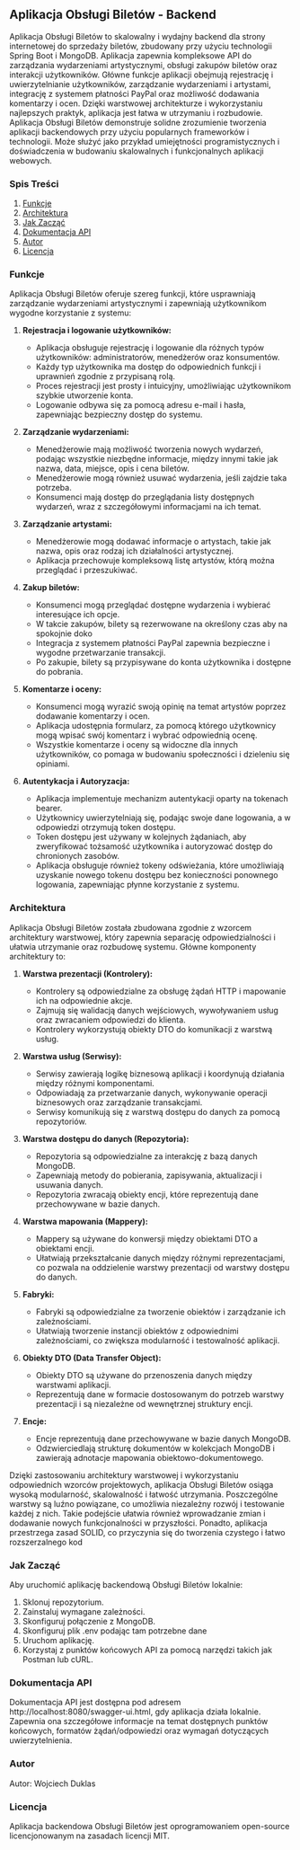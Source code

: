 ## Aplikacja Obsługi Biletów - Backend

Aplikacja Obsługi Biletów to skalowalny i wydajny backend dla strony internetowej do sprzedaży biletów, zbudowany przy użyciu technologii Spring Boot i MongoDB. Aplikacja zapewnia kompleksowe API do zarządzania wydarzeniami artystycznymi, obsługi zakupów biletów oraz interakcji użytkowników.
Główne funkcje aplikacji obejmują rejestrację i uwierzytelnianie użytkowników, zarządzanie wydarzeniami i artystami, integrację z systemem płatności PayPal oraz możliwość dodawania komentarzy i ocen. Dzięki warstwowej architekturze i wykorzystaniu najlepszych praktyk, aplikacja jest łatwa w utrzymaniu i rozbudowie.
Aplikacja Obsługi Biletów demonstruje solidne zrozumienie tworzenia aplikacji backendowych przy użyciu popularnych frameworków i technologii. Może służyć jako przykład umiejętności programistycznych i doświadczenia w budowaniu skalowalnych i funkcjonalnych aplikacji webowych.



### Spis Treści
1. [Funkcje](#funkcje)
2. [Architektura](#architektura)
3. [Jak Zacząć](#jak-zacząć)
4. [Dokumentacja API](#dokumentacja-api)
5. [Autor](#autor)
6. [Licencja](#licencja)

### Funkcje

Aplikacja Obsługi Biletów oferuje szereg funkcji, które usprawniają zarządzanie wydarzeniami artystycznymi i zapewniają użytkownikom wygodne korzystanie z systemu:

1. **Rejestracja i logowanie użytkowników:**
   - Aplikacja obsługuje rejestrację i logowanie dla różnych typów użytkowników: administratorów, menedżerów oraz konsumentów.
   - Każdy typ użytkownika ma dostęp do odpowiednich funkcji i uprawnień zgodnie z przypisaną rolą.
   - Proces rejestracji jest prosty i intuicyjny, umożliwiając użytkownikom szybkie utworzenie konta.
   - Logowanie odbywa się za pomocą adresu e-mail i hasła, zapewniając bezpieczny dostęp do systemu.

2. **Zarządzanie wydarzeniami:**
   - Menedżerowie mają możliwość tworzenia nowych wydarzeń, podając wszystkie niezbędne informacje, między innymi takie jak nazwa, data, miejsce, opis i cena biletów.
   - Menedżerowie mogą również usuwać wydarzenia, jeśli zajdzie taka potrzeba.
   - Konsumenci mają dostęp do przeglądania listy dostępnych wydarzeń, wraz z szczegółowymi informacjami na ich temat.

3. **Zarządzanie artystami:**
   - Menedżerowie mogą dodawać informacje o artystach, takie jak nazwa, opis oraz rodzaj ich działalności artystycznej.
   - Aplikacja przechowuje kompleksową listę artystów, którą można przeglądać i przeszukiwać.

4. **Zakup biletów:**
   - Konsumenci mogą przeglądać dostępne wydarzenia i wybierać interesujące ich opcje.
   - W takcie zakupów, bilety są rezerwowane na określony czas aby na spokojnie doko
   - Integracja z systemem płatności PayPal zapewnia bezpieczne i wygodne przetwarzanie transakcji.
   - Po zakupie, bilety są przypisywane do konta użytkownika i dostępne do pobrania.

5. **Komentarze i oceny:**
   - Konsumenci mogą wyrazić swoją opinię na temat artystów poprzez dodawanie komentarzy i ocen.
   - Aplikacja udostępnia formularz, za pomocą którego użytkownicy mogą wpisać swój komentarz i wybrać odpowiednią ocenę.
   - Wszystkie komentarze i oceny są widoczne dla innych użytkowników, co pomaga w budowaniu społeczności i dzieleniu się opiniami.

6. **Autentykacja i Autoryzacja:**
   - Aplikacja implementuje mechanizm autentykacji oparty na tokenach bearer.
   - Użytkownicy uwierzytelniają się, podając swoje dane logowania, a w odpowiedzi otrzymują token dostępu.
   - Token dostępu jest używany w kolejnych żądaniach, aby zweryfikować tożsamość użytkownika i autoryzować dostęp do chronionych zasobów.
   - Aplikacja obsługuje również tokeny odświeżania, które umożliwiają uzyskanie nowego tokenu dostępu bez konieczności ponownego logowania, zapewniając płynne korzystanie z systemu.


### Architektura

Aplikacja Obsługi Biletów została zbudowana zgodnie z wzorcem architektury warstwowej, który zapewnia separację odpowiedzialności i ułatwia utrzymanie oraz rozbudowę systemu. Główne komponenty architektury to:

1. **Warstwa prezentacji (Kontrolery):**
   - Kontrolery są odpowiedzialne za obsługę żądań HTTP i mapowanie ich na odpowiednie akcje.
   - Zajmują się walidacją danych wejściowych, wywoływaniem usług oraz zwracaniem odpowiedzi do klienta.
   - Kontrolery wykorzystują obiekty DTO do komunikacji z warstwą usług.

2. **Warstwa usług (Serwisy):**
   - Serwisy zawierają logikę biznesową aplikacji i koordynują działania między różnymi komponentami.
   - Odpowiadają za przetwarzanie danych, wykonywanie operacji biznesowych oraz zarządzanie transakcjami.
   - Serwisy komunikują się z warstwą dostępu do danych za pomocą repozytoriów.

3. **Warstwa dostępu do danych (Repozytoria):**
   - Repozytoria są odpowiedzialne za interakcję z bazą danych MongoDB.
   - Zapewniają metody do pobierania, zapisywania, aktualizacji i usuwania danych.
   - Repozytoria zwracają obiekty encji, które reprezentują dane przechowywane w bazie danych.

4. **Warstwa mapowania (Mappery):**
   - Mappery są używane do konwersji między obiektami DTO a obiektami encji.
   - Ułatwiają przekształcanie danych między różnymi reprezentacjami, co pozwala na oddzielenie warstwy prezentacji od warstwy dostępu do danych.

5. **Fabryki:**
   - Fabryki są odpowiedzialne za tworzenie obiektów i zarządzanie ich zależnościami.
   - Ułatwiają tworzenie instancji obiektów z odpowiednimi zależnościami, co zwiększa modularność i testowalność aplikacji.

6. **Obiekty DTO (Data Transfer Object):**
   - Obiekty DTO są używane do przenoszenia danych między warstwami aplikacji.
   - Reprezentują dane w formacie dostosowanym do potrzeb warstwy prezentacji i są niezależne od wewnętrznej struktury encji.

7. **Encje:**
   - Encje reprezentują dane przechowywane w bazie danych MongoDB.
   - Odzwierciedlają strukturę dokumentów w kolekcjach MongoDB i zawierają adnotacje mapowania obiektowo-dokumentowego.

Dzięki zastosowaniu architektury warstwowej i wykorzystaniu odpowiednich wzorców projektowych, aplikacja Obsługi Biletów osiąga wysoką modularność, skalowalność i łatwość utrzymania. Poszczególne warstwy są luźno powiązane, co umożliwia niezależny rozwój i testowanie każdej z nich. Takie podejście ułatwia również wprowadzanie zmian i dodawanie nowych funkcjonalności w przyszłości.
Ponadto, aplikacja przestrzega zasad SOLID, co przyczynia się do tworzenia czystego i łatwo rozszerzalnego kod

### Jak Zacząć

Aby uruchomić aplikację backendową Obsługi Biletów lokalnie:
1. Sklonuj repozytorium.
2. Zainstaluj wymagane zależności.
3. Skonfiguruj połączenie z MongoDB.
4. Skonfiguruj plik .env podając tam potrzebne dane
5. Uruchom aplikację.
6. Korzystaj z punktów końcowych API za pomocą narzędzi takich jak Postman lub cURL.

### Dokumentacja API

Dokumentacja API jest dostępna pod adresem http://localhost:8080/swagger-ui.html, gdy aplikacja działa lokalnie. Zapewnia ona szczegółowe informacje na temat dostępnych punktów końcowych, formatów żądań/odpowiedzi oraz wymagań dotyczących uwierzytelnienia.

### Autor
Autor: Wojciech Duklas

### Licencja

Aplikacja backendowa Obsługi Biletów jest oprogramowaniem open-source licencjonowanym na zasadach licencji MIT.
